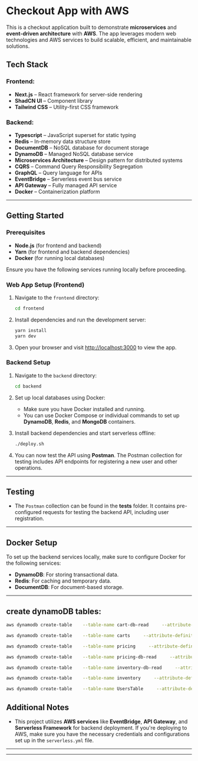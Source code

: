 # Checkout App with AWS

This is a checkout application built to demonstrate **microservices** and **event-driven architecture** with **AWS**. The app leverages modern web technologies and AWS services to build scalable, efficient, and maintainable solutions.

## Tech Stack

### Frontend:
- **Next.js** – React framework for server-side rendering
- **ShadCN UI** – Component library
- **Tailwind CSS** – Utility-first CSS framework

### Backend:
- **Typescript** – JavaScript superset for static typing
- **Redis** – In-memory data structure store
- **DocumentDB** – NoSQL database for document storage
- **DynamoDB** – Managed NoSQL database service
- **Microservices Architecture** – Design pattern for distributed systems
- **CQRS** – Command Query Responsibility Segregation
- **GraphQL** – Query language for APIs
- **EventBridge** – Serverless event bus service
- **API Gateway** – Fully managed API service
- **Docker** – Containerization platform

---

## Getting Started

### Prerequisites

- **Node.js** (for frontend and backend)
- **Yarn** (for frontend and backend dependencies)
- **Docker** (for running local databases)

Ensure you have the following services running locally before proceeding.

### Web App Setup (Frontend)

1. Navigate to the `frontend` directory:
    ```bash
    cd frontend
    ```

2. Install dependencies and run the development server:
    ```bash
    yarn install
    yarn dev
    ```

3. Open your browser and visit [http://localhost:3000](http://localhost:3000) to view the app.

### Backend Setup

1. Navigate to the `backend` directory:
    ```bash
    cd backend
    ```

2. Set up local databases using Docker:
    - Make sure you have Docker installed and running.
    - You can use Docker Compose or individual commands to set up **DynamoDB**, **Redis**, and **MongoDB** containers.

3. Install backend dependencies and start serverless offline:
    ```bash
    ./deploy.sh
    ```

4. You can now test the API using **Postman**. The Postman collection for testing includes API endpoints for registering a new user and other operations.

---

## Testing

- The `Postman` collection can be found in the **tests** folder. It contains pre-configured requests for testing the backend API, including user registration.

---

## Docker Setup

To set up the backend services locally, make sure to configure Docker for the following services:
- **DynamoDB**: For storing transactional data.
- **Redis**: For caching and temporary data.
- **DocumentDB**: For document-based storage.

---

## create dynamoDB tables:
```bash
aws dynamodb create-table    --table-name cart-db-read     --attribute-definitions         AttributeName=cartId,AttributeType=S     --key-schema         AttributeName=cartId,KeyType=HASH     --provisioned-throughput ReadCapacityUnits=5,WriteCapacityUnits=5     --endpoint-url http://localhost:8000

aws dynamodb create-table    --table-name carts     --attribute-definitions         AttributeName=cartId,AttributeType=S     --key-schema         AttributeName=cartId,KeyType=HASH     --provisioned-throughput ReadCapacityUnits=5,WriteCapacityUnits=5     --endpoint-url http://localhost:8000

aws dynamodb create-table    --table-name pricing     --attribute-definitions         AttributeName=sku,AttributeType=S     --key-schema         AttributeName=sku,KeyType=HASH   --provisioned-throughput ReadCapacityUnits=5,WriteCapacityUnits=5     --endpoint-url http://localhost:8000  

aws dynamodb create-table    --table-name pricing-db-read     --attribute-definitions         AttributeName=sku,AttributeType=S     --key-schema         AttributeName=sku,KeyType=HASH     --provisioned-throughput ReadCapacityUnits=5,WriteCapacityUnits=5     --endpoint-url http://localhost:8000

aws dynamodb create-table    --table-name inventory-db-read     --attribute-definitions         AttributeName=sku,AttributeType=S     --key-schema         AttributeName=sku,KeyType=HASH     --provisioned-throughput ReadCapacityUnits=5,WriteCapacityUnits=5     --endpoint-url http://localhost:8000

aws dynamodb create-table    --table-name inventory     --attribute-definitions         AttributeName=sku,AttributeType=S     --key-schema         AttributeName=sku,KeyType=HASH --provisioned-throughput ReadCapacityUnits=5,WriteCapacityUnits=5     --endpoint-url http://localhost:8000 

aws dynamodb create-table    --table-name UsersTable     --attribute-definitions         AttributeName=email,AttributeType=S     --key-schema         AttributeName=email,KeyType=HASH   --provisioned-throughput ReadCapacityUnits=5,WriteCapacityUnits=5     --endpoint-url http://localhost:8000  
```

## Additional Notes

- This project utilizes **AWS services** like **EventBridge**, **API Gateway**, and **Serverless Framework** for backend deployment. If you're deploying to AWS, make sure you have the necessary credentials and configurations set up in the `serverless.yml` file.
  
---


---


